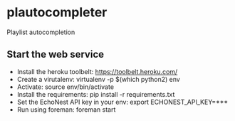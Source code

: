 plautocompleter
===============

Playlist autocompletion

Start the web service
---------------------

- Install the heroku toolbelt: https://toolbelt.heroku.com/
- Create a virutalenv: virtualenv -p $(which python2) env
- Activate: source env/bin/activate
- Install the requirements: pip install -r requirements.txt
- Set the EchoNest API key in your env: export ECHONEST_API_KEY=***
- Run using foreman: foreman start
